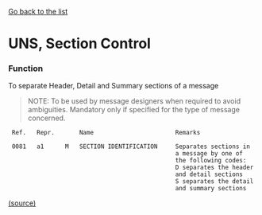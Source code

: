 [Go back to the list](README.md)

# UNS, Section Control

### Function

To separate Header, Detail and Summary sections of a message

> NOTE:   To be used by message designers when required to avoid
ambiguities. Mandatory only if specified for the type of message
concerned.
```
 Ref.   Repr.       Name                       Remarks

 0081   a1      M   SECTION IDENTIFICATION     Separates sections in
                                               a message by one of
                                               the following codes:
                                               D separates the header
                                               and detail sections
                                               S separates the detail
                                               and summary sections
```
[(source)](http://www.unece.org/fileadmin/DAM/trade/edifact/untdid/d422_s.htm#structures)

